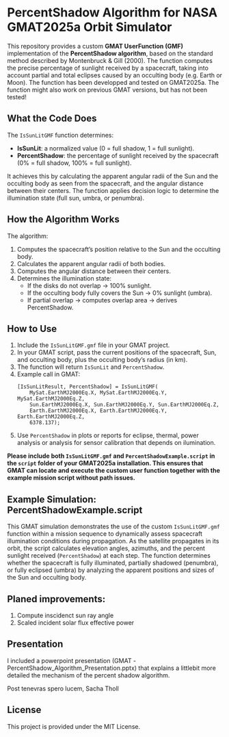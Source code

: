 # PercentShadow Algorithm for NASA GMAT2025a Orbit Simulator

This repository provides a custom **GMAT UserFunction (GMF)** implementation of the **PercentShadow algorithm**, based on the standard method described by Montenbruck & Gill (2000). The function computes the precise percentage of sunlight received by a spacecraft, taking into account partial and total eclipses caused by an occulting body (e.g. Earth or Moon). The function has been developped and tested on GMAT2025a. The function might also work on previous GMAT versions, but has not been tested!

## What the Code Does

The `IsSunLitGMF` function determines:
- **IsSunLit**: a normalized value (0 = full shadow, 1 = full sunlight).
- **PercentShadow**: the percentage of sunlight received by the spacecraft (0% = full shadow, 100% = full sunlight).

It achieves this by calculating the apparent angular radii of the Sun and the occulting body as seen from the spacecraft, and the angular distance between their centers. The function applies decision logic to determine the illumination state (full sun, umbra, or penumbra).

## How the Algorithm Works

The algorithm:
1. Computes the spacecraft’s position relative to the Sun and the occulting body.
2. Calculates the apparent angular radii of both bodies.
3. Computes the angular distance between their centers.
4. Determines the illumination state:
   - If the disks do not overlap → 100% sunlight.
   - If the occulting body fully covers the Sun → 0% sunlight (umbra).
   - If partial overlap → computes overlap area → derives PercentShadow.

## How to Use

1. Include the `IsSunLitGMF.gmf` file in your GMAT project.
2. In your GMAT script, pass the current positions of the spacecraft, Sun, and occulting body, plus the occulting body’s radius (in km).
3. The function will return `IsSunLit` and `PercentShadow`.
4. Example call in GMAT:
   ```
   [IsSunLitResult, PercentShadow] = IsSunLitGMF(
       MySat.EarthMJ2000Eq.X, MySat.EarthMJ2000Eq.Y, MySat.EarthMJ2000Eq.Z,
       Sun.EarthMJ2000Eq.X, Sun.EarthMJ2000Eq.Y, Sun.EarthMJ2000Eq.Z,
       Earth.EarthMJ2000Eq.X, Earth.EarthMJ2000Eq.Y, Earth.EarthMJ2000Eq.Z,
       6378.137);
   ```
5. Use `PercentShadow` in plots or reports for eclipse, thermal, power analysis or analysis for sensor calibration that depends on ilumination.

**Please include both `IsSunLitGMF.gmf` and `PercentShadowExample.script` in the `script` folder of your GMAT2025a installation. This ensures that GMAT can locate and execute the custom user function together with the example mission script without path issues.**

## Example Simulation: PercentShadowExample.script 

This GMAT simulation demonstrates the use of the custom `IsSunLitGMF.gmf` function within a mission sequence to dynamically assess spacecraft illumination conditions during propagation. As the satellite propagates in its orbit, the script calculates elevation angles, azimuths, and the percent sunlight received (`PercentShadow`) at each step. The function determines whether the spacecraft is fully illuminated, partially shadowed (penumbra), or fully eclipsed (umbra) by analyzing the apparent positions and sizes of the Sun and occulting body.


## Planed improvements:

1. Compute inscidenct sun ray angle
2. Scaled incident solar flux effective power


## Presentation

I included a powerpoint presentation (GMAT -PercentShadow_Algorithm_Presentation.pptx) that explains a littlebit more detailed the mechanism of the percent shadow algorithm.

   
Post tenevras spero lucem,
Sacha Tholl



## License

This project is provided under the MIT License.
